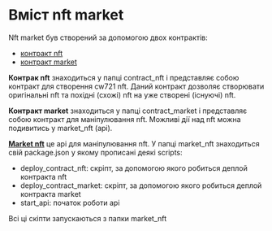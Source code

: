 # Вміст nft market

Nft market був створений за допомогою двох контрактів: 
- [контракт nft](https://github.com/ALPAC-4/nft-market-contract.git)
- [контракт market](https://github.com/akalmykov/dcw721-contract.git)

**Контрак nft** знаходиться у папці contract_nft і представляє собою контракт для створення cw721 nft. Даний контракт дозволяє створювати оригінальні nft та похідні (схожі) nft на уже створені (існуючі) nft.

**Контракт market** знаходиться у папці contract_market і представляє собою контракт для маніпулювання nft. Можливі дії над nft можна подивитись у market_nft (api).

**[Market nft](https://github.com/Anastasia21O/nft_market)** це api для маніпулювання nft. У папці market_nft знаходиться свій package.json у якому прописані деякі scripts:
- deploy_contract_nft: скріпт, за допомогою якого робиться деплой контракта nft
- deploy_contract_market: скріпт, за допомогою якого робиться деплой контракта market
- start_api: початок роботи api

Всі ці скіпти запускаються з папки market_nft
